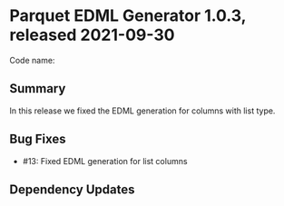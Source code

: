 # Parquet EDML Generator 1.0.3, released 2021-09-30

Code name:

## Summary

In this release we fixed the EDML generation for columns with list type.

## Bug Fixes

* #13: Fixed EDML generation for list columns

## Dependency Updates
